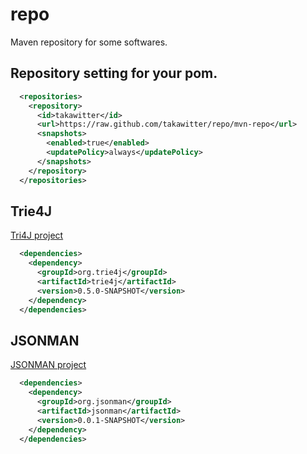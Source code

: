 repo
====

Maven repository for some softwares.

## Repository setting for your pom.

```xml
  <repositories>
    <repository>
      <id>takawitter</id>
      <url>https://raw.github.com/takawitter/repo/mvn-repo</url>
      <snapshots>
        <enabled>true</enabled>
        <updatePolicy>always</updatePolicy>
      </snapshots>
    </repository>
  </repositories>
```

## Trie4J
[Tri4J project](https://github.com/takawitter/trie4j)

```xml
  <dependencies>
    <dependency>
      <groupId>org.trie4j</groupId>
      <artifactId>trie4j</artifactId>
      <version>0.5.0-SNAPSHOT</version>
    </dependency>
  </dependencies>
```

## JSONMAN
[JSONMAN project](https://github.com/takawitter/jsonman)

```xml
  <dependencies>
    <dependency>
      <groupId>org.jsonman</groupId>
      <artifactId>jsonman</artifactId>
      <version>0.0.1-SNAPSHOT</version>
    </dependency>
  </dependencies>
```
